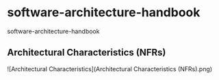 #  software-architecture-handbook
software-architecture-handbook

## Architectural Characteristics (NFRs)

![Architectural Characteristics](Architectural Characteristics (NFRs).png)
